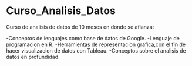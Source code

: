 # Curso_Analisis_Datos
Curso de analisis de datos de 10 meses en donde se afianza:

-Conceptos de lenguajes como base de datos de Google.
-Lenguaje de programacion en R. 
-Herramientas de representacion grafica,con el fin de hacer visualizacion de datos con Tableau.
-Conceptos sobre el analisis de datos en profundidad.
